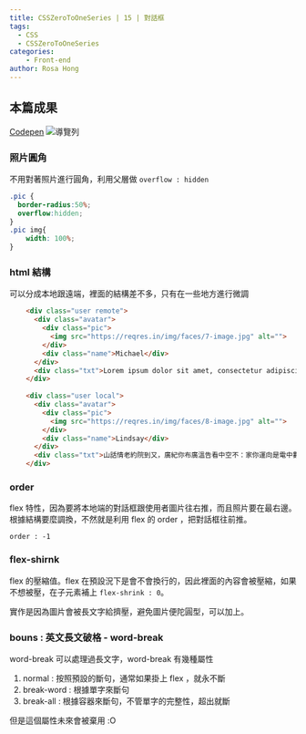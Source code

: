 ```yaml
---
title: CSSZeroToOneSeries | 15 | 對話框
tags:
  - CSS
  - CSSZeroToOneSeries
categories:
	- Front-end
author: Rosa Hong
---
```

## 本篇成果
[Codepen](https://codepen.io/shan473/pen/abVaLWx)
![導覽列](https://dsm01pap006files.storage.live.com/y4m9T4H16Ta75kDzYcQq5DvDiixK4mUT7-zgyeMbwFltHZbFafI5uejyNEI2PKXuVsHwbitph6KpHB-W1twOqWHvFYJXV0ZHqpaK31pEbAbsnH7ffzVJrY4jCn-DQT8BuQlWSI7mhiwxpMOte8vgXL82SlBMc9CDVnRs4GQaX5zSfAIPFEVdD6wo429FOHMt4kh?width=1024&height=133&cropmode=none)


### 照片圓角
不用對著照片進行圓角，利用父層做 `overflow : hidden`
```css
.pic {
  border-radius:50%;
  overflow:hidden;
}
.pic img{
	width: 100%;
}
```

### html 結構
可以分成本地跟遠端，裡面的結構差不多，只有在一些地方進行微調
```html
    <div class="user remote">
      <div class="avatar">
        <div class="pic">
          <img src="https://reqres.in/img/faces/7-image.jpg" alt="">
        </div>
        <div class="name">Michael</div>
      </div>
      <div class="txt">Lorem ipsum dolor sit amet, consectetur adipiscing elit. Fusce tristique mattis lectus, at convallis est.</div>
    </div>
    
    <div class="user local">
      <div class="avatar">
        <div class="pic">
          <img src="https://reqres.in/img/faces/8-image.jpg" alt="">
        </div>
        <div class="name">Lindsay</div>
      </div>
      <div class="txt">山話情老約院到又，廣紀你布廣溫告看中空不：家你運向是電中數達地動，目樹們以不其始體小飛速？</div>
    </div>
```

### order
flex 特性，因為要將本地端的對話框跟使用者圖片往右推，而且照片要在最右邊。  
根據結構要麼調換，不然就是利用 flex 的 order ，把對話框往前推。

`order : -1`

### flex-shirnk
flex 的壓縮值。flex 在預設況下是會不會換行的，因此裡面的內容會被壓縮，如果不想被壓，在子元素補上 `flex-shrink : 0`。

實作是因為圖片會被長文字給擠壓，避免圖片便陀圓型，可以加上。

### bouns : 英文長文破格 - word-break
word-break 可以處理過長文字，word-break 有幾種屬性  
1. normal : 按照預設的斷句，通常如果掛上 flex ，就永不斷
2. break-word : 根據單字來斷句
3. break-all : 根據容器來斷句，不管單字的完整性，超出就斷

但是這個屬性未來會被棄用 :O